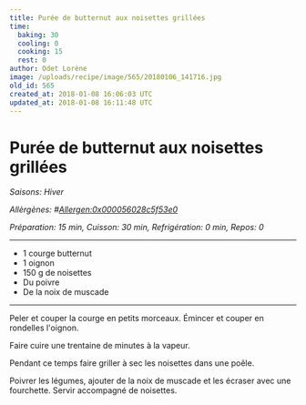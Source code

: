 ```yaml
---
title: Purée de butternut aux noisettes grillées
time:
  baking: 30
  cooling: 0
  cooking: 15
  rest: 0
author: Odet Lorène
image: /uploads/recipe/image/565/20180106_141716.jpg
old_id: 565
created_at: 2018-01-08 16:06:03 UTC
updated_at: 2018-01-08 16:11:48 UTC
---
```


# Purée de butternut aux noisettes grillées

_Saisons: Hiver_

_Allèrgènes: #<Allergen:0x000056028c5f53e0>_

_Préparation: 15 min, Cuisson: 30 min, Refrigération: 0 min, Repos: 0_

---

- 1 courge butternut
- 1 oignon
- 150 g de noisettes
- Du poivre
- De la noix de muscade

---

Peler et couper la courge en petits morceaux. Émincer et couper en rondelles l'oignon.

Faire cuire une trentaine de minutes à la vapeur.

Pendant ce temps faire griller à sec les noisettes dans une poêle.

Poivrer les légumes, ajouter de la noix de muscade et les écraser avec une fourchette. Servir accompagné de noisettes.
